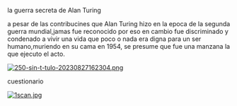 la guerra secreta de Alan Turing


a pesar de las contribucines que Alan Turing hizo en la epoca de la segunda guerra mundial,jamas fue reconocido por eso
en cambio fue discriminado y condenado a vivir una vida que poco o nada era digna para un ser humano,muriendo en su cama en 1954, 
se presume que fue una manzana la que ejecuto el acto.


[![250-sin-t-tulo-20230827162304.png](https://i.postimg.cc/tChpF8tQ/250-sin-t-tulo-20230827162304.png)](https://postimg.cc/PPrgj3R2)

cuestionario

[![1scan.jpg](https://i.postimg.cc/8Cdkdc8S/1scan.jpg)](https://postimg.cc/f3LhDwT2)
